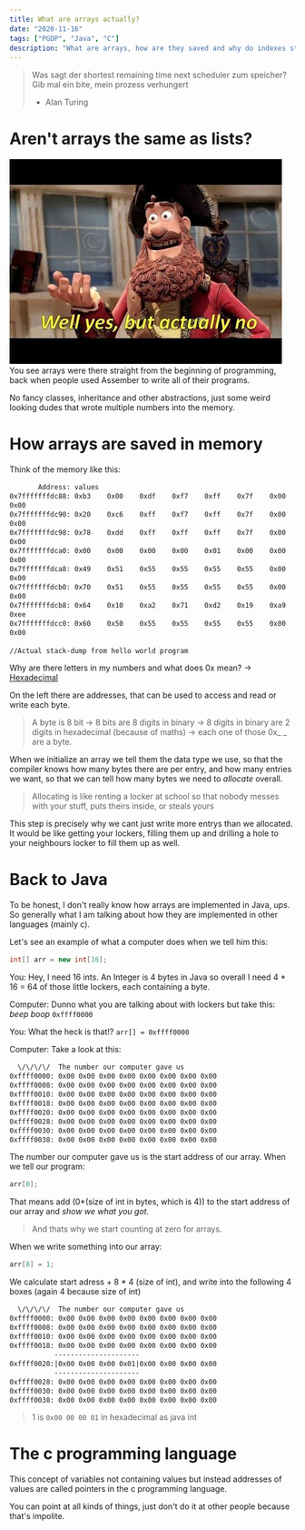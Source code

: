```yaml
---
title: What are arrays actually?
date: "2020-11-16"
tags: ["PGDP", "Java", "C"]
description: "What are arrays, how are they saved and why do indexes start at 0?"
---
```


> Was sagt der shortest remaining time next scheduler zum speicher?
> Gib mal ein bite, mein prozess verhungert
>
> - Alan Turing

# Aren't arrays the same as lists?

![well yes but actually no](./well_yes_buy_actuall_no.jpg)
You see arrays were there straight from the beginning of programming,
back when people used Assember to write all of their programs.

No fancy classes, inheritance and other abstractions,
just some weird looking dudes that wrote multiple numbers into the memory.

# How arrays are saved in memory

Think of the memory like this:

```
       Address: values
0x7fffffffdc88: 0xb3    0x00    0xdf    0xf7    0xff    0x7f    0x00    0x00
0x7fffffffdc90: 0x20    0xc6    0xff    0xf7    0xff    0x7f    0x00    0x00
0x7fffffffdc98: 0x78    0xdd    0xff    0xff    0xff    0x7f    0x00    0x00
0x7fffffffdca0: 0x00    0x00    0x00    0x00    0x01    0x00    0x00    0x00
0x7fffffffdca8: 0x49    0x51    0x55    0x55    0x55    0x55    0x00    0x00
0x7fffffffdcb0: 0x70    0x51    0x55    0x55    0x55    0x55    0x00    0x00
0x7fffffffdcb8: 0x64    0x10    0xa2    0x71    0xd2    0x19    0xa9    0xee
0x7fffffffdcc0: 0x60    0x50    0x55    0x55    0x55    0x55    0x00    0x00

//Actual stack-dump from hello world program
```

Why are there letters in my numbers and what does 0x mean? -> [Hexadecimal](https://en.wikipedia.org/wiki/Hexadecimal)

On the left there are addresses,
that can be used to access and read or write each byte.

> A byte is 8 bit -> 8 bits are 8 digits in binary -> 8 digits in binary are 2 digits in hexadecimal (because of maths)
> -> each one of those 0x\_ \_ are a byte.

When we initialize an array we tell them the data type we use,
so that the compiler knows how many bytes there are per entry,
and how many entries we want, so that we can tell how many bytes
we need to _allocate_ overall.

> Allocating is like renting a locker at school so that nobody messes with your stuff,
> puts theirs inside, or steals yours

This step is precisely why we cant just write more entrys than we allocated.
It would be like getting your lockers,
filling them up and drilling a hole to your neighbours locker
to fill them up as well.

# Back to Java

To be honest, I don't really know how arrays are implemented in Java, _ups_.
So generally what I am talking about how they are implemented in other languages (mainly c).

Let's see an example of what a computer does when we tell him this:

```Java
int[] arr = new int[16];
```

You: Hey, I need 16 ints. An Integer is 4 bytes in Java so overall I need 4 \* 16 = 64 of those little lockers,
each containing a byte.

Computer: Dunno what you are talking about with lockers but take this: _beep boop_ `0xffff0000`

You: What the heck is that!? `arr[] = 0xffff0000`

Computer: Take a look at this:

```
  \/\/\/\/  The number our computer gave us
0xffff0000: 0x00 0x00 0x00 0x00 0x00 0x00 0x00 0x00
0xffff0008: 0x00 0x00 0x00 0x00 0x00 0x00 0x00 0x00
0xffff0010: 0x00 0x00 0x00 0x00 0x00 0x00 0x00 0x00
0xffff0018: 0x00 0x00 0x00 0x00 0x00 0x00 0x00 0x00
0xffff0020: 0x00 0x00 0x00 0x00 0x00 0x00 0x00 0x00
0xffff0028: 0x00 0x00 0x00 0x00 0x00 0x00 0x00 0x00
0xffff0030: 0x00 0x00 0x00 0x00 0x00 0x00 0x00 0x00
0xffff0038: 0x00 0x00 0x00 0x00 0x00 0x00 0x00 0x00
```

The number our computer gave us is the start address of our array.
When we tell our program:

```java
arr[0];
```

That means add (0\*(size of int in bytes, which is 4)) to the start address of our array and _show we what you got._

> And thats why we start counting at zero for arrays.

When we write something into our array:

```java
arr[8] = 1;
```

We calculate start adress + 8 \* 4 (size of int),
and write into the following 4 boxes (again 4 because size of int)

```
  \/\/\/\/  The number our computer gave us
0xffff0000: 0x00 0x00 0x00 0x00 0x00 0x00 0x00 0x00
0xffff0008: 0x00 0x00 0x00 0x00 0x00 0x00 0x00 0x00
0xffff0010: 0x00 0x00 0x00 0x00 0x00 0x00 0x00 0x00
0xffff0018: 0x00 0x00 0x00 0x00 0x00 0x00 0x00 0x00
           ---------------------
0xffff0020:|0x00 0x00 0x00 0x01|0x00 0x00 0x00 0x00
           ---------------------
0xffff0028: 0x00 0x00 0x00 0x00 0x00 0x00 0x00 0x00
0xffff0030: 0x00 0x00 0x00 0x00 0x00 0x00 0x00 0x00
0xffff0038: 0x00 0x00 0x00 0x00 0x00 0x00 0x00 0x00
```

> 1 is `0x00 00 00 01` in hexadecimal as java int

# The c programming language

This concept of variables not containing values but instead
addresses of values are called pointers in the c programming language.

You can point at all kinds of things,
just don't do it at other people because that's impolite.
